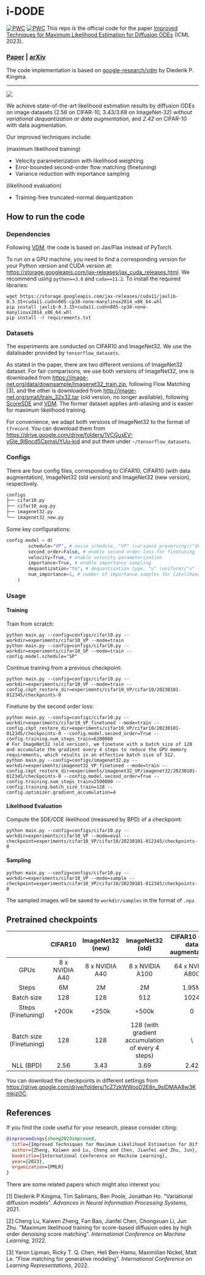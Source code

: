 # i-DODE
[![PWC](https://img.shields.io/endpoint.svg?url=https://paperswithcode.com/badge/improved-techniques-for-maximum-likelihood/image-generation-on-cifar-10)](https://paperswithcode.com/sota/image-generation-on-cifar-10?p=improved-techniques-for-maximum-likelihood)
[![PWC](https://img.shields.io/endpoint.svg?url=https://paperswithcode.com/badge/improved-techniques-for-maximum-likelihood/image-generation-on-imagenet-32x32)](https://paperswithcode.com/sota/image-generation-on-imagenet-32x32?p=improved-techniques-for-maximum-likelihood)
This repo is the official code for the paper [Improved Techniques for Maximum Likelihood Estimation for Diffusion ODEs](https://proceedings.mlr.press/v202/zheng23c.html) (ICML 2023).

<h3><a href="https://arxiv.org/pdf/2305.03935.pdf">Paper</a> | <a href="https://arxiv.org/abs/2305.03935">arXiv</a></h3>

The code implementation is based on [google-research/vdm](https://github.com/google-research/vdm) by Diederik P. Kingma.

--------------------

![](https://icml.cc/media/PosterPDFs/ICML%202023/23818.png)

We achieve state-of-the-art likelihood estimation results by diffusion ODEs on image datasets (2.56 on CIFAR-10, 3.43/3.69 on ImageNet-32) *without variational dequantization or data augmentation*, and *2.42* on CIFAR-10 with data augmentation.

Our improved techniques include:

(maximum likelihood training)

- Velocity parameterization with likelihood weighting
- Error-bounded second-order flow matching (finetuning)
- Variance reduction with importance sampling

(likelihood evaluation)

- Training-free truncated-normal dequantization

## How to run the code

### Dependencies

Following [VDM](https://github.com/google-research/vdm), the code is based on Jax/Flax instead of PyTorch. 

To run on a GPU machine, you need to find a corresponding version for your Python version and CUDA version at: https://storage.googleapis.com/jax-releases/jax_cuda_releases.html. We recommend using `python==3.8` and `cuda==11.2`. To install the required libraries:

```shell
wget https://storage.googleapis.com/jax-releases/cuda11/jaxlib-0.3.15+cuda11.cudnn805-cp38-none-manylinux2014_x86_64.whl
pip install jaxlib-0.3.15+cuda11.cudnn805-cp38-none-manylinux2014_x86_64.whl
pip install -r requirements.txt
```

### Datasets

The experiments are conducted on CIFAR10 and ImageNet32. We use the dataloader provided by `tensorflow_datasets`.

As stated in the paper, there are two different versions of ImageNet32 dataset. For fair comparisons, we use both versions of ImageNet32, one is downloaded from https://image-net.org/data/downsample/Imagenet32_train.zip, following Flow Matching [3], and the other is downloaded from http://image-net.org/small/train_32x32.tar (old version, no longer available), following [ScoreSDE](https://github.com/yang-song/score_sde) and [VDM](https://github.com/google-research/vdm). The former dataset applies anti-aliasing and is easier for maximum likelihood training.

For convenience, we adapt both versions of ImageNet32 to the format of `tfrecord`. You can download them from https://drive.google.com/drive/folders/1VCGusEV-yGle_9I6ncd5CpmsUYUu-kid and put them under `~/tensorflow_datasets`.

### Configs

There are four config files, corresponding to CIFAR10, CIFAR10 (with data augmentation), ImageNet32 (old version) and ImageNet32 (new version), respectively.

```python
configs
├── cifar10.py
├── cifar10_aug.py
├── imagenet32.py
└── imagenet32_new.py
```

Some key configurations:

```python
config.model = d(
        schedule="VP", # noise schedule, "VP" (variance preserving)/"SP" (straight line)
        second_order=False, # enable second order loss for finetuning
        velocity=True, # enable velocity parameterization
        importance=True, # enable importance sampling
        dequantization="tn", # dequantization type, "u" (uniform)/"v" (variational)/"tn" (truncated-normal)
        num_importance=1, # number of importance samples for likelihood evaluation
    )
```

### Usage

#### Training

Train from scratch:

```shell
python main.py --config=configs/cifar10.py --workdir=experiments/cifar10_VP --mode=train
python main.py --config=configs/cifar10.py --workdir=experiments/cifar10_SP --mode=train --config.model.schedule="SP"
```

Continue training from a previous checkpoint:

```shell
python main.py --config=configs/cifar10.py --workdir=experiments/cifar10_VP --mode=train --config.ckpt_restore_dir=experiments/cifar10_VP/cifar10/20230101-012345/checkpoints-0
```

Finetune by the second order loss:

```shell
python main.py --config=configs/cifar10.py --workdir=experiments/cifar10_VP_finetuned --mode=train --config.ckpt_restore_dir=experiments/cifar10_VP/cifar10/20230101-012345/checkpoints-0 --config.model.second_order=True --config.training.num_steps_train=6200000
# For ImageNet32 (old version), we finetune with a batch size of 128 and accumulate the gradient every 4 steps to reduce the GPU memory requirements, which results in an effective batch size of 512.
python main.py --config=configs/imagenet32.py --workdir=experiments/imagenet32_VP_finetuned --mode=train --config.ckpt_restore_dir=experiments/imagenet32_VP/imagenet32/20230101-012345/checkpoints-0 --config.model.second_order=True --config.training.num_steps_train=2500000 --config.training.batch_size_train=128 --config.optimizer.gradient_accumulation=4
```

#### Likelihood Evaluation

Compute the SDE/ODE likelihood (measured by BPD) of a checkpoint:

```shell
python main.py --config=configs/cifar10.py --workdir=experiments/cifar10_VP --mode=eval --checkpoint=experiments/cifar10_VP/cifar10/20230101-012345/checkpoints-0
```

#### Sampling

```shell
python main.py --config=configs/cifar10.py --workdir=experiments/cifar10_VP --mode=sample --checkpoint=experiments/cifar10_VP/cifar10/20230101-012345/checkpoints-0
```

The sampled images will be saved to `workdir/samples` in the format of `.npz`.

## Pretrained checkpoints

|                         |    CIFAR10     | ImageNet32 (new) |                 ImageNet32 (old)                  | CIFAR10 (with data augmentation) |
| :---------------------: | :------------: | :--------------: | :-----------------------------------------------: | :------------------------------: |
|          GPUs           | 8 x NVIDIA A40 |  8 x NVIDIA A40  |                  8 x NVIDIA A100                  |         64 x NVIDIA A800         |
|          Steps          |       6M       |        2M        |                        2M                         |              1.95M               |
|       Batch size        |      128       |       128        |                        512                        |               1024               |
|   Steps (Finetuning)    |     +200k      |      +250k       |                       +500k                       |                0                 |
| Batch size (Finetuning) |      128       |       128        | 128 (with gradient accumulation of every 4 steps) |                \                 |
|        NLL (BPD)        |      2.56      |       3.43       |                       3.69                        |               2.42               |

You can download the checkpoints in different settings from https://drive.google.com/drive/folders/1cZ7zkWWooD2E8n_9slDMAA8w3KmkjzOC.

## References

If you find the code useful for your research, please consider citing:
```bib
@inproceedings{zheng2023improved,
  title={Improved Techniques for Maximum Likelihood Estimation for Diffusion ODEs},
  author={Zheng, Kaiwen and Lu, Cheng and Chen, Jianfei and Zhu, Jun},
  booktitle={International Conference on Machine Learning},
  year={2023},
  organization={PMLR}
}
```

There are some related papers which might also interest you:

[1] Diederik P Kingma, Tim Salimans, Ben Poole, Jonathan Ho. "Variational diffusion models". *Advances in Neural Information Processing Systems*, 2021.

[2] Cheng Lu, Kaiwen Zheng, Fan Bao, Jianfei Chen, Chongxuan Li, Jun Zhu. "Maximum likelihood training for score-based diffusion odes by high order denoising score matching". *International Conference on Machine Learning*, 2022.

[3] Yaron Lipman, Ricky T. Q. Chen, Heli Ben-Hamu, Maximilian Nickel, Matt Le. "Flow matching for generative modeling". *International Conference on Learning Representations*, 2022.
